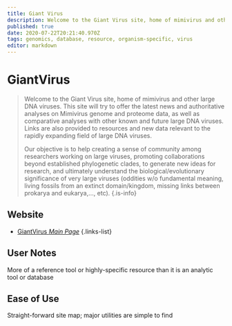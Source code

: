 ```yaml
---
title: Giant Virus
description: Welcome to the Giant Virus site, home of mimivirus and other large DNA viruses.
published: true
date: 2020-07-22T20:21:40.970Z
tags: genomics, database, resource, organism-specific, virus
editor: markdown
---
```


# GiantVirus

> Welcome to the Giant Virus site, home of mimivirus and other large DNA viruses. This site will try to offer the latest news and authoritative analyses on Mimivirus genome and proteome data, as well as comparative analyses with other known and future large DNA viruses. Links are also provided to resources and new data relevant to the rapidly expanding field of large DNA viruses. 
> 
> Our objective is to help creating a sense of community among researchers working on large viruses, promoting collaborations beyond established phylogenetic clades, to generate new ideas for research, and ultimately understand the biological/evolutionary significance of very large viruses (oddities w/o fundamental meaning, living fossils from an extinct domain/kingdom, missing links between prokarya and eukarya,..., etc).
{.is-info}

## Website

- [GiantVirus *Main Page*](http://www.giantvirus.org/)
 {.links-list}

## User Notes

More of a reference tool or highly-specific resource than it is an analytic tool or database


## Ease of Use

Straight-forward site map; major utilities are simple to find
